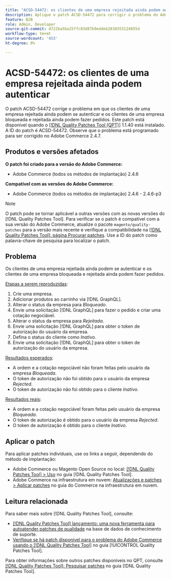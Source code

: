 ```yaml
---
title: "ACSD-54472: os clientes de uma empresa rejeitada ainda podem autenticar"
description: Aplique o patch ACSD-54472 para corrigir o problema do Adobe Commerce em que os clientes de uma empresa rejeitada ainda podem se autenticar e os clientes de uma empresa bloqueada e rejeitada ainda podem fazer pedidos.
feature: B2B
role: Admin, Developer
source-git-commit: d722ba5ba25ffc03d87b9eddeb2830353124055d
workflow-type: tm+mt
source-wordcount: '453'
ht-degree: 0%

---
```


# ACSD-54472: os clientes de uma empresa rejeitada ainda podem autenticar

O patch ACSD-54472 corrige o problema em que os clientes de uma empresa rejeitada ainda podem se autenticar e os clientes de uma empresa bloqueada e rejeitada ainda podem fazer pedidos. Este patch está disponível quando o [[!DNL Quality Patches Tool (QPT)]](https://experienceleague.adobe.com/en/docs/commerce-knowledge-base/kb/announcements/commerce-announcements/magento-quality-patches-released-new-tool-to-self-serve-quality-patches) 1.1.40 está instalado. A ID do patch é ACSD-54472. Observe que o problema está programado para ser corrigido no Adobe Commerce 2.4.7.

## Produtos e versões afetados

**O patch foi criado para a versão do Adobe Commerce:**

* Adobe Commerce (todos os métodos de implantação) 2.4.6

**Compatível com as versões do Adobe Commerce:**

* Adobe Commerce (todos os métodos de implantação) 2.4.6 - 2.4.6-p3

>[!NOTE]
>
>O patch pode se tornar aplicável a outras versões com as novas versões do [!DNL Quality Patches Tool]. Para verificar se o patch é compatível com a sua versão do Adobe Commerce, atualize o pacote `magento/quality-patches` para a versão mais recente e verifique a compatibilidade na [[!DNL Quality Patches Tool]: página Procurar patches](https://experienceleague.adobe.com/tools/commerce-quality-patches/index.html). Use a ID do patch como palavra-chave de pesquisa para localizar o patch.

## Problema

Os clientes de uma empresa rejeitada ainda podem se autenticar e os clientes de uma empresa bloqueada e rejeitada ainda podem fazer pedidos.

<u>Etapas a serem reproduzidas</u>:

1. Crie uma empresa.
1. Adicionar produtos ao carrinho via [!DNL GraphQL].
1. Alterar o status da empresa para *Bloqueado*.
1. Envie uma solicitação [!DNL GraphQL] para fazer o pedido e criar uma cotação negociável.
1. Alterar o status da empresa para *Rejeitada*.
1. Envie uma solicitação [!DNL GraphQL] para obter o token de autorização do usuário da empresa.
1. Defina o status do cliente como *Inativo*.
1. Envie uma solicitação [!DNL GraphQL] para obter o token de autorização do usuário da empresa.

<u>Resultados esperados</u>:

* A ordem e a cotação negociável não foram feitas pelo usuário da empresa *Bloqueada*.
* O token de autorização não foi obtido para o usuário da empresa *Rejected*.
* O token de autorização não foi obtido para o cliente *Inativo*.

<u>Resultados reais</u>:

* A ordem e a cotação negociável foram feitas pelo usuário da empresa *Bloqueada*.
* O token de autorização é obtido para o usuário da empresa *Rejected*.
* O token de autorização é obtido para o cliente *Inativo*.

## Aplicar o patch

Para aplicar patches individuais, use os links a seguir, dependendo do método de implantação:

* Adobe Commerce ou Magento Open Source no local: [[!DNL Quality Patches Tool] > Uso](https://experienceleague.adobe.com/docs/commerce-operations/tools/quality-patches-tool/usage.html) no guia [!DNL Quality Patches Tool].
* Adobe Commerce na infraestrutura em nuvem: [Atualizações e patches > Aplicar patches](https://experienceleague.adobe.com/docs/commerce-cloud-service/user-guide/develop/upgrade/apply-patches.html) no guia do Commerce na infraestrutura em nuvem.

## Leitura relacionada

Para saber mais sobre [!DNL Quality Patches Tool], consulte:

* [[!DNL Quality Patches Tool] lançamento: uma nova ferramenta para autoatender patches de qualidade](https://experienceleague.adobe.com/en/docs/commerce-knowledge-base/kb/announcements/commerce-announcements/magento-quality-patches-released-new-tool-to-self-serve-quality-patches) na base de dados de conhecimento de suporte.
* [Verifique se há patch disponível para o problema do Adobe Commerce usando o  [!DNL Quality Patches Tool]](/help/tools/quality-patches-tool/patches-available-in-qpt/check-patch-for-magento-issue-with-magento-quality-patches.md) no guia [!UICONTROL Quality Patches Tool].


Para obter informações sobre outros patches disponíveis no QPT, consulte [[!DNL Quality Patches Tool]: Pesquisar patches](https://experienceleague.adobe.com/tools/commerce-quality-patches/index.html) no guia [!DNL Quality Patches Tool].
